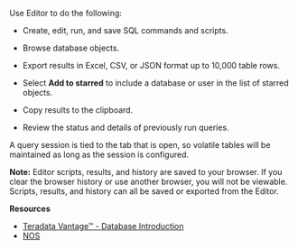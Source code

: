
Use Editor to do the following:

-   Create, edit, run, and save SQL commands and scripts.

-   Browse database objects.

-   Export results in Excel, CSV, or JSON format up to 10,000 table rows.

-   Select **Add to starred** to include a database or user in the list of starred objects.

-   Copy results to the clipboard.

-   Review the status and details of previously run queries.


A query session is tied to the tab that is open, so volatile tables will be maintained as long as the session is configured. 

**Note:** Editor scripts, results, and history are saved to your browser. If you clear the browser history or use another browser, you will not be viewable. Scripts, results, and history can all be saved or exported from the Editor.


**Resources**

* [Teradata Vantage™ - Database Introduction](https://docs.teradata.com/search/all?query=Teradata+Vantage%25E2%2584%25A2+-+Database+Introduction&content-lang=en-US)
* [NOS](https://docs.teradata.com/r/Teradata-VantageTM-Native-Object-Store-Getting-Started-Guide/June-2022)
  
